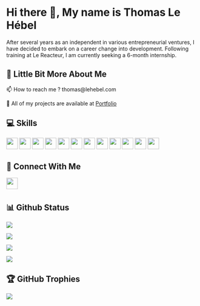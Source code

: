 # Hi there 👋, My name is Thomas Le Hébel

After several years as an independent in various entrepreneurial ventures, I have decided to embark on a career change into development. Following training at Le Reacteur, I am currently seeking a 6-month internship.

## 💫 Little Bit More About Me
<p>📫 How to reach me ? thomas@lehebel.com</p>
<p>🤖 All of my projects are available at <a href="https://www.lehebel.com">Portfolio</a></p>

## 💻 Skills
<p>
<img src="https://img.shields.io/badge/javascript-%23323330.svg?style=for-the-badge&logo=javascript&logoColor=%23F7DF1E" style="margin-bottom: 4px;" height="30px">
<img src="https://img.shields.io/badge/react_native-%2320232a.svg?style=for-the-badge&logo=react&logoColor=%2361DAFB" style="margin-bottom: 4px;" height="30px">
<img src="https://img.shields.io/badge/html5-%23E34F26.svg?style=for-the-badge&logo=html5&logoColor=white" style="margin-bottom: 4px;" height="30px">
<img src="https://img.shields.io/badge/css3-%231572B6.svg?style=for-the-badge&logo=css3&logoColor=white" style="margin-bottom: 4px;" height="30px">
<img src="https://img.shields.io/badge/react-%2320232a.svg?style=for-the-badge&logo=react&logoColor=%2361DAFB" style="margin-bottom: 4px;" height="30px">
<img src="https://img.shields.io/badge/tailwindcss-%2338B2AC.svg?style=for-the-badge&logo=tailwind-css&logoColor=white" style="margin-bottom: 4px;" height="30px">
<img src="https://img.shields.io/badge/node.js-6DA55F?style=for-the-badge&logo=node.js&logoColor=white" style="margin-bottom: 4px;" height="30px">
<img src="https://img.shields.io/badge/express.js-%23404d59.svg?style=for-the-badge&logo=express&logoColor=%2361DAFB" style="margin-bottom: 4px;" height="30px">
<img src="https://img.shields.io/badge/git-%23F05033.svg?style=for-the-badge&logo=git&logoColor=white" style="margin-bottom: 4px;" height="30px">
<img src="https://img.shields.io/badge/trello-%230052CC.svg?style=for-the-badge&logo=trello&logoColor=white" style="margin-bottom: 4px;" height="30px">
<img src="https://img.shields.io/badge/notion-%23000000.svg?style=for-the-badge&logo=notion&logoColor=white" style="margin-bottom: 4px;" height="30px">
<img src="https://img.shields.io/badge/yarn-%232C8EBB.svg?style=for-the-badge&logo=yarn&logoColor=white" style="margin-bottom: 4px;" height="30px">
</p>

## 👥 Connect With Me
<p>
<a href="https://www.linkedin.com/in/thomas-le-h%C3%A9bel-1b566585"><img src="https://img.shields.io/badge/linkedin-%230077B5.svg?style=for-the-badge&logo=linkedin&logoColor=white" style="margin-bottom: 4px;" height="30px" target="_blank"></a>
</p>



## 📊 Github Status

<p><img src="https://github-readme-stats.vercel.app/api?username=thomaslh89&show_icons=true"><p>

<p><img src="https://github-readme-stats.vercel.app/api/top-langs/?username=thomaslh89&layout=compact"><p>

<p><img src="https://github-readme-streak-stats.herokuapp.com/?user=thomaslh89"><p>

<p><img src="https://visitcount.itsvg.in/api?id=thomaslh89&label=Profile%20Views&color=12&icon=5&pretty=true"><p>

## 🏆 GitHub Trophies

<p><img src="https://github-profile-trophy.vercel.app/?username=thomaslh89">
</p>
